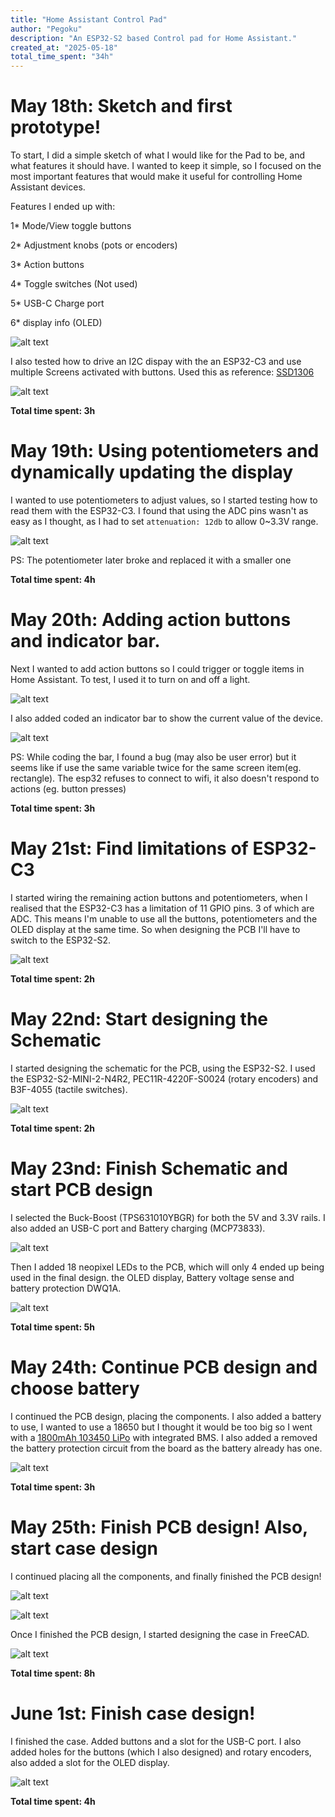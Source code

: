 ```yaml
---
title: "Home Assistant Control Pad"
author: "Pegoku"
description: "An ESP32-S2 based Control pad for Home Assistant."
created_at: "2025-05-18"
total_time_spent: "34h"
---
```


# May 18th: Sketch and first prototype!
To start, I did a simple sketch of what I would like for the Pad to be, and what features it should have. I wanted to keep it simple, so I focused on the most important features that would make it useful for controlling Home Assistant devices.

Features I ended up with:

1* Mode/View toggle buttons

2* Adjustment knobs (pots or encoders)

3* Action buttons

4* Toggle switches (Not used)

5* USB-C Charge port

6* display info (OLED)


![alt text](assets/journal/image.png)

I also tested how to drive an I2C dispay with the an ESP32-C3 and use multiple Screens activated with buttons.
Used this as reference: [SSD1306](https://esphome.io/components/display/ssd1306)

![alt text](assets/journal/image-1.png)

**Total time spent: 3h**

# May 19th: Using potentiometers and dynamically updating the display
I wanted to use potentiometers to adjust values, so I started testing how to read them with the ESP32-C3. I found that using the ADC pins wasn't as easy as I thought, as I had to set `attenuation: 12db` to allow 0~3.3V range.

![alt text](assets/journal/image-2.png)

PS: The potentiometer later broke and replaced it with a smaller one

**Total time spent: 4h**

# May 20th: Adding action buttons and indicator bar.
Next I wanted to add action buttons so I could trigger or toggle items in Home Assistant. To test, I used it to turn on and off a light.

![alt text](assets/journal/image-3.png)

I also added coded an indicator bar to show the current value of the device.

![alt text](assets/journal/image-4.png)

PS: While coding the bar, I found a bug (may also be user error) but it seems like if use the same variable twice for the same screen item(eg. rectangle). The esp32 refuses to connect to wifi, it also doesn't respond to actions (eg. button presses)

**Total time spent: 3h**

# May 21st: Find limitations of ESP32-C3
I started wiring the remaining action buttons and potentiometers, when I realised that the ESP32-C3 has a limitation of 11 GPIO pins. 3 of which are ADC. This means I'm unable to use all the buttons, potentiometers and the OLED display at the same time. So when designing the PCB I'll have to switch to the ESP32-S2.

![alt text](assets/journal/image-5.png)

**Total time spent: 2h**

# May 22nd: Start designing the Schematic
I started designing the schematic for the PCB, using the ESP32-S2. I used the ESP32-S2-MINI-2-N4R2, PEC11R-4220F-S0024 (rotary encoders) and B3F-4055 (tactile switches).

![alt text](assets/journal/image-6.png)

**Total time spent: 2h**

# May 23nd: Finish Schematic and start PCB design
I selected the Buck-Boost (TPS631010YBGR) for both the 5V and 3.3V rails. I also added an USB-C port and Battery charging (MCP73833).

![alt text](assets/journal/image-7.png)

Then I added 18 neopixel LEDs to the PCB, which will only 4 ended up being used in the final design. the OLED display, Battery voltage sense and battery protection DWQ1A.

![alt text](assets/journal/image-8.png)

**Total time spent: 5h**

# May 24th: Continue PCB design and choose battery
I continued the PCB design, placing the components. I also added a battery to use, I wanted to use a 18650 but I thought it would be too big so I went with a [1800mAh 103450 LiPo](https://www.ebay.es/itm/255510046348) with integrated BMS. I also added a removed the battery protection circuit from the board as the battery already has one.

![alt text](assets/journal/image-9.png)

**Total time spent: 3h**

# May 25th: Finish PCB design! Also, start case design
I continued placing all the components, and finally finished the PCB design!

![alt text](assets/journal/image-10.png)

![alt text](assets/journal/image-11.png)

Once I finished the PCB design, I started designing the case in FreeCAD.

![alt text](assets/journal/image-12.png)

**Total time spent: 8h**

# June 1st: Finish case design!
I finished the case. Added buttons and a slot for the USB-C port. I also added holes for the buttons (which I also designed) and rotary encoders, also added a slot for the OLED display.

![alt text](assets/journal/image-13.png)

**Total time spent: 4h**